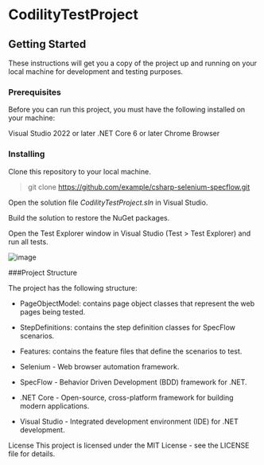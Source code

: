 # CodilityTestProject

## Getting Started

These instructions will get you a copy of the project up and running on your local machine for development and testing purposes.

### Prerequisites
Before you can run this project, you must have the following installed on your machine:

Visual Studio 2022 or later
.NET Core 6 or later
Chrome Browser

### Installing
Clone this repository to your local machine.


> git clone https://github.com/example/csharp-selenium-specflow.git

Open the solution file *CodilityTestProject.sln* in Visual Studio.

Build the solution to restore the NuGet packages.

Open the Test Explorer window in Visual Studio (Test > Test Explorer) and run all tests.

![image](https://user-images.githubusercontent.com/27877388/229911945-6f4f46a5-f719-4309-81e8-02f2b6d1f080.png)


###Project Structure

The project has the following structure:

- PageObjectModel: contains page object classes that represent the web pages being tested.
- StepDefinitions: contains the step definition classes for SpecFlow scenarios.
- Features: contains the feature files that define the scenarios to test.

- Selenium - Web browser automation framework.
- SpecFlow - Behavior Driven Development (BDD) framework for .NET.
- .NET Core - Open-source, cross-platform framework for building modern applications.
- Visual Studio - Integrated development environment (IDE) for .NET development.

License
This project is licensed under the MIT License - see the LICENSE file for details.
